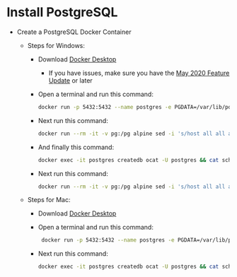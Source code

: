 # Install PostgreSQL

- Create a PostgreSQL Docker Container
  - Steps for Windows:
    - Download [Docker Desktop](https://www.docker.com/products/docker-desktop)
      - If you have issues, make sure you have the [May 2020 Feature Update](https://www.digitalcitizen.life/windows-10-update-assistant) or later
    - Open a terminal and run this command:

       ```bash
       docker run -p 5432:5432 --name postgres -e PGDATA=/var/lib/postgresql/data/pgdata -v pg:/var/lib/postgresql/data -e POSTGRES_PASSWORD=password -d postgres
       ```

    - Next run this command:

       ```bash
       docker run --rm -it -v pg:/pg alpine sed -i 's/host all all all md5/host all all all trust/' /pg/pgdata/pg_hba.conf && docker restart postgres
       ```

    - And finally this command:

       ```bash
       docker exec -it postgres createdb ocat -U postgres && cat schema.sql | docker exec -i postgres psql -U postgres -d ocat
       ```

    - Next run this command:

       ```bash
       docker run --rm -it -v pg:/pg alpine sed -i 's/host all all all md5/host all all all trust/' /pg/pgdata/pg_hba.conf && docker restart postgres
       ```

  - Steps for Mac:
    - Download [Docker Desktop](https://www.docker.com/products/docker-desktop)
    - Open a terminal and run this command:

      ```bash
       docker run -p 5432:5432 --name postgres -e PGDATA=/var/lib/postgresql/data/pgdata -v pg:/var/lib/postgresql/data -e POSTGRES_PASSWORD=password -d postgres
       ```

    - Next run this command:

       ```bash
       docker exec -it postgres createdb ocat -U postgres && cat schema.sql | docker exec -i postgres psql -U postgres -d ocat
       ```
